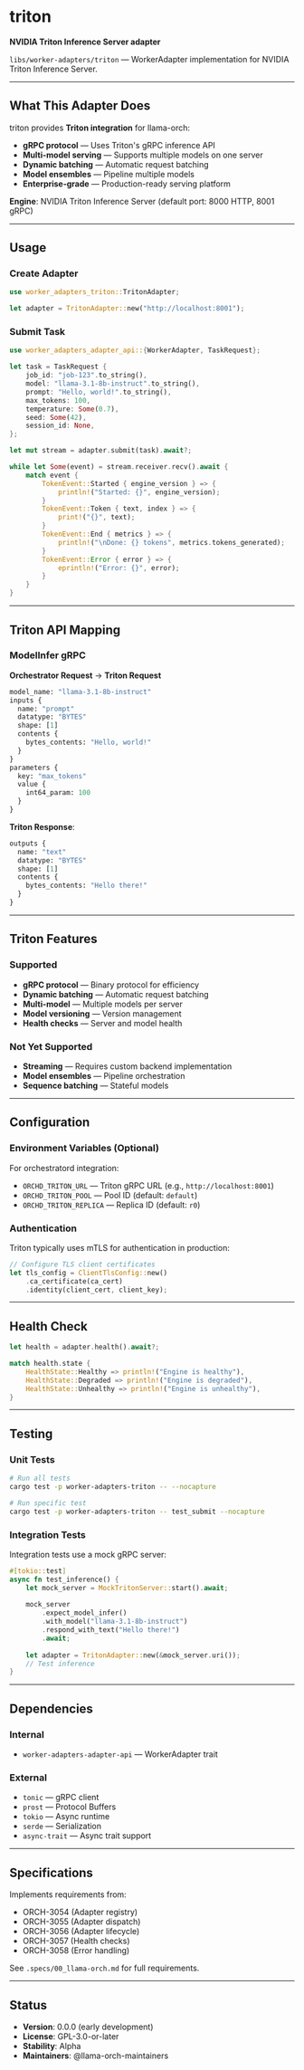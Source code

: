 # triton

**NVIDIA Triton Inference Server adapter**

`libs/worker-adapters/triton` — WorkerAdapter implementation for NVIDIA Triton Inference Server.

---

## What This Adapter Does

triton provides **Triton integration** for llama-orch:

- **gRPC protocol** — Uses Triton's gRPC inference API
- **Multi-model serving** — Supports multiple models on one server
- **Dynamic batching** — Automatic request batching
- **Model ensembles** — Pipeline multiple models
- **Enterprise-grade** — Production-ready serving platform

**Engine**: NVIDIA Triton Inference Server (default port: 8000 HTTP, 8001 gRPC)

---

## Usage

### Create Adapter

```rust
use worker_adapters_triton::TritonAdapter;

let adapter = TritonAdapter::new("http://localhost:8001");
```

### Submit Task

```rust
use worker_adapters_adapter_api::{WorkerAdapter, TaskRequest};

let task = TaskRequest {
    job_id: "job-123".to_string(),
    model: "llama-3.1-8b-instruct".to_string(),
    prompt: "Hello, world!".to_string(),
    max_tokens: 100,
    temperature: Some(0.7),
    seed: Some(42),
    session_id: None,
};

let mut stream = adapter.submit(task).await?;

while let Some(event) = stream.receiver.recv().await {
    match event {
        TokenEvent::Started { engine_version } => {
            println!("Started: {}", engine_version);
        }
        TokenEvent::Token { text, index } => {
            print!("{}", text);
        }
        TokenEvent::End { metrics } => {
            println!("\nDone: {} tokens", metrics.tokens_generated);
        }
        TokenEvent::Error { error } => {
            eprintln!("Error: {}", error);
        }
    }
}
```

---

## Triton API Mapping

### ModelInfer gRPC

**Orchestrator Request** → **Triton Request**

```protobuf
model_name: "llama-3.1-8b-instruct"
inputs {
  name: "prompt"
  datatype: "BYTES"
  shape: [1]
  contents {
    bytes_contents: "Hello, world!"
  }
}
parameters {
  key: "max_tokens"
  value {
    int64_param: 100
  }
}
```

**Triton Response**:

```protobuf
outputs {
  name: "text"
  datatype: "BYTES"
  shape: [1]
  contents {
    bytes_contents: "Hello there!"
  }
}
```

---

## Triton Features

### Supported

- **gRPC protocol** — Binary protocol for efficiency
- **Dynamic batching** — Automatic request batching
- **Multi-model** — Multiple models per server
- **Model versioning** — Version management
- **Health checks** — Server and model health

### Not Yet Supported

- **Streaming** — Requires custom backend implementation
- **Model ensembles** — Pipeline orchestration
- **Sequence batching** — Stateful models

---

## Configuration

### Environment Variables (Optional)

For orchestratord integration:

- `ORCHD_TRITON_URL` — Triton gRPC URL (e.g., `http://localhost:8001`)
- `ORCHD_TRITON_POOL` — Pool ID (default: `default`)
- `ORCHD_TRITON_REPLICA` — Replica ID (default: `r0`)

### Authentication

Triton typically uses mTLS for authentication in production:

```rust
// Configure TLS client certificates
let tls_config = ClientTlsConfig::new()
    .ca_certificate(ca_cert)
    .identity(client_cert, client_key);
```

---

## Health Check

```rust
let health = adapter.health().await?;

match health.state {
    HealthState::Healthy => println!("Engine is healthy"),
    HealthState::Degraded => println!("Engine is degraded"),
    HealthState::Unhealthy => println!("Engine is unhealthy"),
}
```

---

## Testing

### Unit Tests

```bash
# Run all tests
cargo test -p worker-adapters-triton -- --nocapture

# Run specific test
cargo test -p worker-adapters-triton -- test_submit --nocapture
```

### Integration Tests

Integration tests use a mock gRPC server:

```rust
#[tokio::test]
async fn test_inference() {
    let mock_server = MockTritonServer::start().await;
    
    mock_server
        .expect_model_infer()
        .with_model("llama-3.1-8b-instruct")
        .respond_with_text("Hello there!")
        .await;
    
    let adapter = TritonAdapter::new(&mock_server.uri());
    // Test inference
}
```

---

## Dependencies

### Internal

- `worker-adapters-adapter-api` — WorkerAdapter trait

### External

- `tonic` — gRPC client
- `prost` — Protocol Buffers
- `tokio` — Async runtime
- `serde` — Serialization
- `async-trait` — Async trait support

---

## Specifications

Implements requirements from:
- ORCH-3054 (Adapter registry)
- ORCH-3055 (Adapter dispatch)
- ORCH-3056 (Adapter lifecycle)
- ORCH-3057 (Health checks)
- ORCH-3058 (Error handling)

See `.specs/00_llama-orch.md` for full requirements.

---

## Status

- **Version**: 0.0.0 (early development)
- **License**: GPL-3.0-or-later
- **Stability**: Alpha
- **Maintainers**: @llama-orch-maintainers
